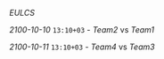 *EULCS*

*2100-10-10*
    `13:10+03` - *Team2* vs *Team1*

*2100-10-11*
    `13:10+03` - *Team4* vs *Team3*
